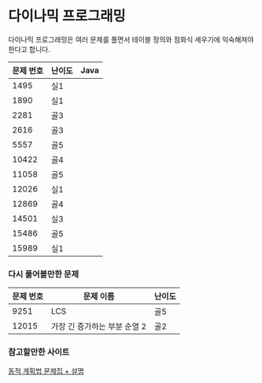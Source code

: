# 다이나믹 프로그래밍
다이나믹 프로그래밍은 여러 문제를 풀면서 테이블 정의와 점화식 세우기에 익숙해져야한다고 합니다. 

|문제 번호|난이도|Java|
|---|---|---|
|1495|실1||
|1890|실1||
|2281|골3||
|2616|골3||
|5557|골5|||
|10422|골4||
|11058|골5||
|12026|실1||
|12869|골4||
|14501|실3||
|15486|골5||
|15989|실1||
### 다시 풀어볼만한 문제
|문제 번호|문제 이름|난이도|
|---|---|---|
|9251|LCS|골5|
|12015|가장 긴 증가하는 부분 순열 2|골2|

### 참고할만한 사이트
[동적 계획법 문제집 + 설명](https://www.acmicpc.net/workbook/view/4301)
